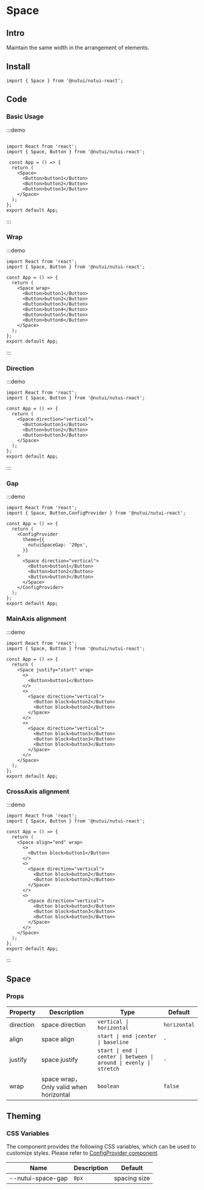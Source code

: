 # Space

## Intro

Maintain the same width in the arrangement of elements.

## Install

```tsx
import { Space } from '@nutui/nutui-react';
```

## Code

### Basic Usage

:::demo

```tsx

import React from 'react';
import { Space, Button } from '@nutui/nutui-react';

 const App = () => {
  return (
    <Space>
      <Button>button1</Button>
      <Button>button2</Button>
      <Button>button3</Button>
    </Space>
  );
};
export default App;

```

:::

### Wrap

:::demo

```tsx
import React from 'react';
import { Space, Button } from '@nutui/nutui-react';

const App = () => {
  return (
    <Space wrap>
      <Button>button1</Button>
      <Button>button2</Button>
      <Button>button3</Button>
      <Button>button4</Button>
      <Button>button5</Button>
      <Button>button6</Button>
    </Space>
  );
};
export default App;

```

:::

### Direction

:::demo

```tsx
import React from 'react';
import { Space, Button } from '@nutui/nutui-react';

const App = () => {
  return (
    <Space direction="vertical">
      <Button>button1</Button>
      <Button>button2</Button>
      <Button>button3</Button>
    </Space>
  );
};
export default App;

```

:::

### Gap

:::demo

```tsx
import React from 'react';
import { Space, Button,ConfigProvider } from '@nutui/nutui-react';

const App = () => {
  return (
    <ConfigProvider
      theme={{
        nutuiSpaceGap: '20px',
      }}
    >
      <Space direction="vertical">
        <Button>button1</Button>
        <Button>button2</Button>
        <Button>button3</Button>
      </Space>
    </ConfigProvider>
  );
};
export default App;

```

### MainAxis alignment

:::demo

```tsx
import React from 'react';
import { Space, Button } from '@nutui/nutui-react';

const App = () => {
  return (
    <Space justify="start" wrap>
      <>
        <Button>button1</Button>
      </>
      <>
        <Space direction="vertical">
          <Button block>button2</Button>
          <Button block>button2</Button>
        </Space>
      </>
      <>
        <Space direction="vertical">
          <Button block>button3</Button>
          <Button block>button3</Button>
          <Button block>button3</Button>
        </Space>
      </>
    </Space>   
  );
};
export default App;

```

### CrossAxis alignment

:::demo

```tsx
import React from 'react';
import { Space, Button } from '@nutui/nutui-react';

const App = () => {
  return (
    <Space align="end" wrap>
      <>
        <Button block>button1</Button>
      </>
      <>
        <Space direction="vertical">
          <Button block>button2</Button>
          <Button block>button2</Button>
        </Space>
      </>
      <>
        <Space direction="vertical">
          <Button block>button3</Button>
          <Button block>button3</Button>
          <Button block>button3</Button>
        </Space>
      </>
    </Space> 
  );
};
export default App;

```

:::

## Space

### Props

| Property | Description                  | Type                                                               | Default                                                          |
| --- |------------------------------|--------------------------------------------------------------------|------------------------------------------------------------------|
| direction | space direction              | `vertical \| horizontal`                                           | `horizontal`                                                   |
| align | space align                  | `start \| end \|center \| baseline`                                | `-`                                                              |
| justify | space justify                | `start \| end \| center \| between \| around \| evenly \| stretch` | `-` |
| wrap | space wrap，Only valid when horizontal | `boolean`                                                  | `false`                                                              |

## Theming

### CSS Variables

The component provides the following CSS variables, which can be used to customize styles. Please refer
to [ConfigProvider component](#/en-US/component/configprovider).

| Name | Description | Default           |
| --- | --- |--------------|
| \--nutui-space-gap | `8px` | spacing size |
